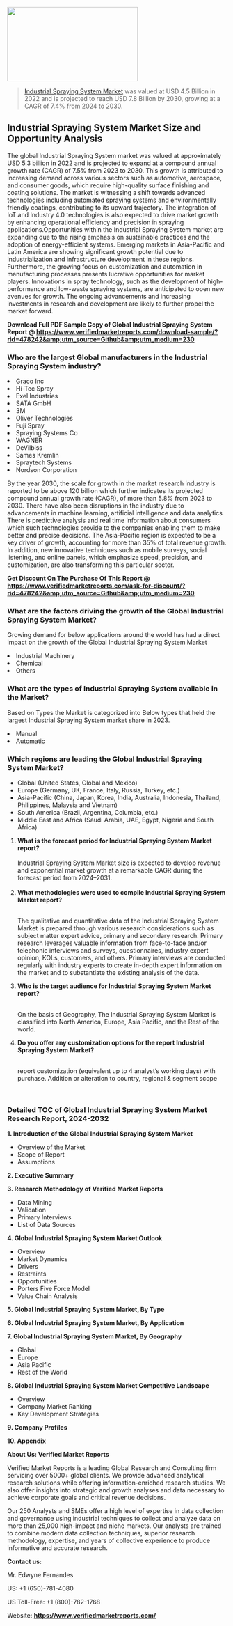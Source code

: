 
<img src="https://ffe5etoiles.com/wp-content/uploads/2024/12/MST1-300x171.png" alt="" width="300" height="171" class="alignnone size-medium wp-image-20088" /><blockquote><p><p><a href="https://www.verifiedmarketreports.com/download-sample/?rid=478242&utm_source=Github&utm_medium=230" target="_blank">Industrial Spraying System Market</a> was valued at USD 4.5 Billion in 2022 and is projected to reach USD 7.8 Billion by 2030, growing at a CAGR of 7.4% from 2024 to 2030.</p></blockquote><p><h2>Industrial Spraying System Market Size and Opportunity Analysis</h2>The global Industrial Spraying System market was valued at approximately USD 5.3 billion in 2022 and is projected to expand at a compound annual growth rate (CAGR) of 7.5% from 2023 to 2030. This growth is attributed to increasing demand across various sectors such as automotive, aerospace, and consumer goods, which require high-quality surface finishing and coating solutions. The market is witnessing a shift towards advanced technologies including automated spraying systems and environmentally friendly coatings, contributing to its upward trajectory. The integration of IoT and Industry 4.0 technologies is also expected to drive market growth by enhancing operational efficiency and precision in spraying applications.Opportunities within the Industrial Spraying System market are expanding due to the rising emphasis on sustainable practices and the adoption of energy-efficient systems. Emerging markets in Asia-Pacific and Latin America are showing significant growth potential due to industrialization and infrastructure development in these regions. Furthermore, the growing focus on customization and automation in manufacturing processes presents lucrative opportunities for market players. Innovations in spray technology, such as the development of high-performance and low-waste spraying systems, are anticipated to open new avenues for growth. The ongoing advancements and increasing investments in research and development are likely to further propel the market forward.</p><p class=""><strong>Download Full PDF Sample Copy of Global Industrial Spraying System Report @ <a href="https://www.verifiedmarketreports.com/download-sample/?rid=478242&amp;utm_source=Github&amp;utm_medium=230" target="_blank">https://www.verifiedmarketreports.com/download-sample/?rid=478242&amp;utm_source=Github&amp;utm_medium=230</a></strong></p><h3 id="" class="">Who are the largest Global manufacturers in the Industrial Spraying System industry?</h3><p><li>Graco Inc</li><li> Hi-Tec Spray</li><li> Exel Industries</li><li> SATA GmbH</li><li> 3M</li><li> Oliver Technologies</li><li> Fuji Spray</li><li> Spraying Systems Co</li><li> WAGNER</li><li> DeVilbiss</li><li> Sames Kremlin</li><li> Spraytech Systems</li><li> Nordson Corporation</li></p><div class=""><div class="" dir="" data-message-author-role="" data-message-id="" data-message-model-slug=""><div class=""><div class=""><div class=""><div class="" dir="" data-message-author-role="" data-message-id="" data-message-model-slug=""><div class=""><div class=""><p>By the year 2030, the scale for growth in the market research industry is reported to be above 120 billion which further indicates its projected compound annual growth rate (CAGR), of more than 5.8% from 2023 to 2030. There have also been disruptions in the industry due to advancements in machine learning, artificial intelligence and data analytics There is predictive analysis and real time information about consumers which such technologies provide to the companies enabling them to make better and precise decisions. The Asia-Pacific region is expected to be a key driver of growth, accounting for more than 35% of total revenue growth. In addition, new innovative techniques such as mobile surveys, social listening, and online panels, which emphasize speed, precision, and customization, are also transforming this particular sector.</p><p><strong>Get Discount On The Purchase Of This Report @&nbsp; <a href="https://www.verifiedmarketreports.com/ask-for-discount/?rid=478242&amp;utm_source=Github&amp;utm_medium=230" target="_blank">https://www.verifiedmarketreports.com/ask-for-discount/?rid=478242&amp;utm_source=Github&amp;utm_medium=230</a></strong></p></div></div></div></div></div></div></div></div><h3 id="" class="">What are the factors driving the growth of the Global Industrial Spraying System Market?</h3><p id="" class="">Growing demand for below applications around the world has had a direct impact on the growth of the Global Industrial Spraying System Market</p><p id="" class=""><li>Industrial Machinery</li><li> Chemical</li><li> Others</li></p><h3 id="" class="">What are the types of Industrial Spraying System available in the Market?</h3><p id="" class="">Based on Types the Market is categorized into Below types that held the largest Industrial Spraying System market share In 2023.</p><p id="" class=""><li>Manual</li><li> Automatic</li></p><h3 id="" class="">Which regions are leading the Global Industrial Spraying System Market?</h3><ul><li>Global (United States, Global and Mexico)</li><li>Europe (Germany, UK, France, Italy, Russia, Turkey, etc.)</li><li>Asia-Pacific (China, Japan, Korea, India, Australia, Indonesia, Thailand, Philippines, Malaysia and Vietnam)</li><li>South America (Brazil, Argentina, Columbia, etc.)</li><li>Middle East and Africa (Saudi Arabia, UAE, Egypt, Nigeria and South Africa)</li></ul><p><ol><li><strong>What is the forecast period for Industrial Spraying System Market report?<br /></strong><br /><span data-sheets-root="1" data-sheets-value="{&quot;1&quot;:2,&quot;2&quot;:&quot;XXXX size is expected to develop revenue and exponential market growth at a remarkable CAGR during the forecast period from 2024&ndash;2030.&quot;}" data-sheets-userformat="{&quot;2&quot;:12674,&quot;4&quot;:{&quot;1&quot;:2,&quot;2&quot;:16776960},&quot;10&quot;:2,&quot;11&quot;:0,&quot;15&quot;:&quot;Arial&quot;,&quot;16&quot;:12}">Industrial Spraying System Market size is expected to develop revenue and exponential market growth at a remarkable CAGR during the forecast period from 2024&ndash;2031.</span><br /><br /></li><li><strong>What methodologies were used to compile Industrial Spraying System Market report?<br /><br /></strong><p>The qualitative and quantitative data of the&nbsp;Industrial Spraying System Market is prepared through various research considerations such as subject matter expert advice, primary and secondary research. Primary research leverages valuable information from face-to-face and/or telephonic interviews and surveys, questionnaires, industry expert opinion, KOLs, customers, and others. Primary interviews are conducted regularly with industry experts to create in-depth expert information on the market and to substantiate the existing analysis of the data.&nbsp;</p></li><li><strong>Who is the target audience for Industrial Spraying System Market report?<br /><br /></strong><p>On the basis of Geography, The&nbsp;Industrial Spraying System Market is classified into North America, Europe, Asia Pacific, and the Rest of the world.</p></li><li><strong>Do you offer any customization options for the report Industrial Spraying System Market?<br /><br /></strong><p>report customization (equivalent up to 4 analyst&rsquo;s working days) with purchase. Addition or alteration to country, regional &amp; segment scope</p><p>&nbsp;</p></li></ol></p><h3 id="" class="">Detailed TOC of Global Industrial Spraying System Market Research Report, 2024-2032</h3><p id="" class=""><strong>1. Introduction of the Global Industrial Spraying System Market</strong></p><ul><li>Overview of the Market</li><li>Scope of Report</li><li>Assumptions</li></ul><p id="" class=""><strong>2. Executive Summary</strong></p><p id="" class=""><strong>3. Research Methodology of&nbsp;Verified Market Reports</strong></p><ul><li>Data Mining</li><li>Validation</li><li>Primary Interviews</li><li>List of Data Sources</li></ul><p id="" class=""><strong>4. Global Industrial Spraying System Market Outlook</strong></p><ul><li>Overview</li><li>Market Dynamics</li><li>Drivers</li><li>Restraints</li><li>Opportunities</li><li>Porters Five Force Model</li><li>Value Chain Analysis</li></ul><p id="" class=""><strong>5. Global Industrial Spraying System Market, By&nbsp;Type</strong></p><p id="" class=""><strong>6. Global Industrial Spraying System Market, By Application</strong></p><p id="" class=""><strong>7. Global Industrial Spraying System Market, By Geography</strong></p><ul><li>Global</li><li>Europe</li><li>Asia Pacific</li><li>Rest of the World</li></ul><p id="" class=""><strong>8. Global Industrial Spraying System Market Competitive Landscape</strong></p><ul><li>Overview</li><li>Company Market Ranking</li><li>Key Development Strategies</li></ul><p id="" class=""><strong>9. Company Profiles</strong></p><p id="" class=""><strong>10. Appendix</strong></p><p id="" class=""><strong>About Us: Verified Market Reports</strong></p><p id="" class="">Verified Market Reports is a leading Global Research and Consulting firm servicing over 5000+ global clients. We provide advanced analytical research solutions while offering information-enriched research studies. We also offer insights into strategic and growth analyses and data necessary to achieve corporate goals and critical revenue decisions.</p><p id="" class="">Our 250 Analysts and SMEs offer a high level of expertise in data collection and governance using industrial techniques to collect and analyze data on more than 25,000 high-impact and niche markets. Our analysts are trained to combine modern data collection techniques, superior research methodology, expertise, and years of collective experience to produce informative and accurate research.</p><p id="" class=""><strong>Contact us:</strong></p><p id="" class="">Mr. Edwyne Fernandes</p><p id="" class="">US: +1 (650)-781-4080</p><p id="" class="">US Toll-Free: +1 (800)-782-1768</p><p id="" class="">Website: <a target="" data-test-app-aware-link=""><strong>https://www.verifiedmarketreports.com/</strong></a></p>
